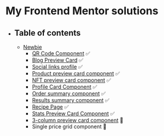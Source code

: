 # My Frontend Mentor solutions

- ## Table of contents
  - [Newbie](./newbie)
    - [QR Code Component](./newbie/qr-code-component) ✅
    - [Blog Preview Card](./newbie/blog-preview-card/) ✅
    - [Social links profile](./newbie/social-links-profile/) ✅
    - [Product preview card component](./newbie/product-preview-card-component/) ✅
    - [NFT preview card component](./newbie/nft-preview-card-component/) ✅
    - [Profile Card Component](./newbie/profile-card-component/) ✅
    - [Order summary component](./newbie/order-summary-component/) ✅
    - [Results summary component](./newbie/results-summary-component/) ✅
    - [Recipe Page](./newbie/recipe-page/) ✅
    - [Stats Preview Card Component](./newbie/stats-preview-card-component/) ✅
    - [3-column preview card component](./newbie/3-column-preview-card-component/) 🚧
    - Single price grid component 🚧
